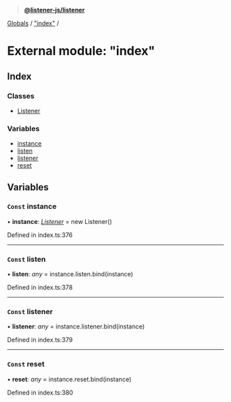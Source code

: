 > **[@listener-js/listener](../README.md)**

[Globals](../globals.md) / ["index"](_index_.md) /

# External module: "index"

## Index

### Classes

* [Listener](../classes/_index_.listener.md)

### Variables

* [instance](_index_.md#const-instance)
* [listen](_index_.md#const-listen)
* [listener](_index_.md#const-listener)
* [reset](_index_.md#const-reset)

## Variables

### `Const` instance

• **instance**: *[Listener](../classes/_index_.listener.md)* =  new Listener()

Defined in index.ts:376

___

### `Const` listen

• **listen**: *any* =  instance.listen.bind(instance)

Defined in index.ts:378

___

### `Const` listener

• **listener**: *any* =  instance.listener.bind(instance)

Defined in index.ts:379

___

### `Const` reset

• **reset**: *any* =  instance.reset.bind(instance)

Defined in index.ts:380